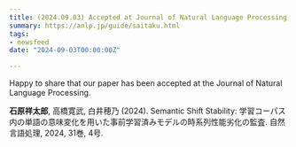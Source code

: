 ```yaml
---
title: (2024.09.03) Accepted at Journal of Natural Language Processing
summary: https://anlp.jp/guide/saitaku.html
tags:
- newsfeed
date: "2024-09-03T00:00:00Z"

---
```


Happy to share that our paper has been accepted at the Journal of Natural Language Processing.

**石原祥太郎**, 高橋寛武, 白井穂乃 (2024). Semantic Shift Stability: 学習コーパス内の単語の意味変化を用いた事前学習済みモデルの時系列性能劣化の監査. 自然言語処理, 2024, 31巻, 4号.
